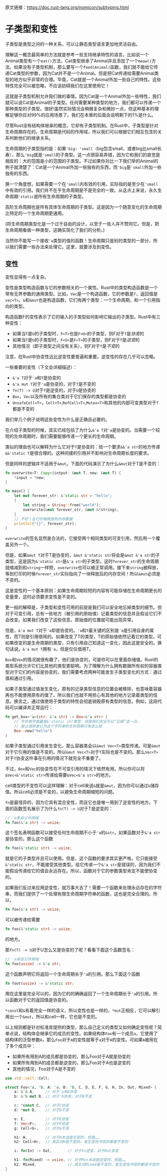 原文链接：<https://doc.rust-lang.org/nomicon/subtyping.html>

# 子类型和变性

子类型是类型之间的一种关系，可以让静态类型语言更加地灵活自由。

理解这一概念最简单的方法就是参考一些支持继承特性的语言。比如说一个Animal类型有一个`eat()`方法，Cat类型继承了Animal并且添加了一个`meow()`方法。如果没有子类型机制，那么要写一个`feed(Animal)`函数，我们就不能给它传递Cat类型的参数，因为Cat并不是一个Animal。但是把Cat传递给需要Animal类型的地方似乎非常的合理。毕竟，Cat就是一个Animal外加一些自己的特性。这些特性完全可以被忽略，不应该妨碍我们在这里使用它！

这就是子类型机制允许我们做的事情。因为Cat是一个Animal外加一些特性，我们就可以说Cat是Animal的子类型。任何需要某种类型的地方，我们都可以传递一个那种类型的子类型。很好!虽然实际情况会稍微复杂和微妙一点，但这种基本的理解足够你应对99%的应用场景了。我们在本章的后面会说明剩下的1%是什么。

尽管Rust没有结构体继承的概念，它却有子类型机制。在Rust中，子类型是针对生命周期存在的。生命周期是代码的作用域，所以我们可以根据它们相互包含的关系判断他们的继承关系。

生命周期的子类型指的是：如果`'big: 'small`（big包含small，或者big比small长寿），那么`'big`就是`'small`的子类型。这一点很容易弄错，因为它和我们的直觉是相反的：大的范围是小的范围的子类型。不过如果你对比一下我们举的Animal的例子就清楚了：Cat是一个Animal外加一些独有的东西，而`'big`是`'small`外加一些独有的东西。

换一个角度想，如果需要一个在`'small`内有效的引用，实际指的是至少在`'small`中有效的引用。我们并不在乎生命周期是不是完全的一致。从这点上来说，永久生命周期`'static`是所有生命周期的子类型。

高阶生命周期也是所有具体生命周期的子类型。这是因为一个随意变化的生命周期比特定的一个生命周期更通用。

(将生命周期类型化是一个过于自由的设计，以至于一些人并不赞同它。但是，把生命周期看做一种类型，这确实简化了我们的分析。)

当然你不能写一个接收`'a`类型的值的函数！生命周期只是别的类型的一部分，所以我们需要一些办法来处理它。这里，就要涉及到变性。

## 变性

变性显得有一点复杂。

变性是类型构造函数与它的参数相关的一个属性。Rust中的类型构造函数是一个带有无界参数的通用类型。比如，`Vec`是一个构造函数，它的参数是`T`，返回值是`vec<T>`。`&`和`&mut`也是构造函数，它们有两个类型：一个生命周期，和一个引用指向的类型。

构造函数F的变性表示了它的输入的子类型如何影响它输出的子类型。Rust中有三种变性：

- 如果当`T`是`U`的子类型时，`F<T>`也是`F<U>`的子类型，则F对于`T`是*协变*的
- 如果当`T`是`U`的子类型时，`F<U>`是`F<T>`的子类型，则F对于`T`是*逆变*的
- 其他情况（即子类型之间没有关系），则F对于`T`是*不变*的

注意，在Rust中协变性远比逆变性要普遍和重要。逆变性的存在几乎可以忽略。

一些重要的变性（下文会详细描述）：

- `&'a T`对于`'a`和`T`是协变的
- `&'a mut T`对于`'a`是协变的，对于`T`是不变的
- `fn(T) -> U`对于`T`是逆变的，对于`U`是协变的
- `Box`，`Vec`以及所有的集合类对于它们保存的类型都是协变的
- `UnsafeCell<T>`，`Cell<T>`,`RefCell<T>`,`Mutex<T>`和其他的内部可变类型对于`T`都是不变的

我们举几个例子说明这些变性为什么是正确且必要的。

在介绍子类型的时候，其实已经包括了为什么`&'a T`对`'a`是协变的。当需要一个较短的生命周期时，我们需要能够传递一个更长的生命周期。

类似的理由也可以解释为什么它对于`T`是协变的：给一个要求`&&'a str`的地方传递`&&'static T`是很合理的。这种间接的引用并不影响对生命周期长度的要求。

但是同样的逻辑并不适用于`&mut`。下面的代码演示了为什么`&mut`对于T是不变的：

```rust
fn overwrite<T: Copy>(intput: &mut T, new: &mut T) {
    *input = *new;
}

fn main() {
    let mut forever_str: &'static str = "hello";
    {
        let string = String::from("world");
        overwrite(&mut forever_str, &mut &*string);
    }
    // 不好！在打印被释放的内存数据
    println!("{}", forever_str);
}
```

`overwrite`的签名显然是合法的，它接受两个相同类型的可变引用，然后用一个覆盖另外一个。

但是，如果`&mut T`对于T是协变的，`&mut &'static str`将会是`&mut &'a str`的子类型，这是因为`&'static str`是`&'a str`的子类型。这时`forever_str`的生命周期就缩减到和`string`一样短，`overwrite`也可以被正常调用。接下来`string`被释放，等到打印的时候`forever_str`实际指向了一块释放后的内存空间！所以`&mut`必须是不变的。

这是变性的一个基本原则：如果生命周期较短的内容有可能存储在生命周期更长的变量里，这时必须要求变性是不变的。

更一般的解释是，子类型和变性可用的前提是我们可以安全地忘掉类型的细节。但对于可变引用，总有一些地方（被引用的原始值）记着类型的信息并且假设它们不会改变。如果我们改变了这些信息，原始值的位置就可能出现异常。

但是，`&'a mut T`对于`'a`却是协变的。`'a`和`T`最关键的区别是`'a`是引用自身的属性，而T则是引用借用的。如果改变了T的类型，T的原始值依然记着它的类型。可如果改变的是生命周期的类型，只有引用自己知道这一变化，因此这是安全的。换句话说，`&'a mut T`拥有`'a`，但是仅仅借用T。

`Box`和`Vex`的情况就很有趣了，他们是协变的，可是你可以在里面存储值。Rust的类型系统允许它们比其他的类型更聪明。为了理解为什么拥有数据所有权的容器类型对于它们的内容是协变的，我们需要考虑两种可能发生子类型变化的方式：通过值和通过引用。

如果子类型通过值发生变化，原有的记录类型信息的位置会被移除，也意味着容器再也不能使用原有的值了。所以我们也就不用担心有其他的地方记录着类型的信息。换言之，通过值使用子类型的特性会彻底销毁原有类型的信息。例如，这段代码可以编译并正常运行：

```rust
fn get_box<'a>(str: &'a str) -> Box<&'a str> {
    // 字符串字面量是&'static str类型，但是我们完全可以“忘掉”这一点，
    // 就让调用者认为这个字符串的生命周期只有这么短
    Box::new("hello")
}
```

如果子类型通过引用发生变化，那么容器类会以`&mut Vec<T>`类型传递。可是`&mut`对于它引用的值是不变的，所以`&mut Vec<T>`对于`T`实际也是不变的。那么`Vec<T>`对于`T`协变这件事在引用的情况下就完全不重要了。

不过，`Box`和`Vec`的协变性在不可变引用的情况下依然有用。所以你可以将`&Vec<&'static str>`传递给需要`&Vec<&'a str>`的地方。

cell类型的不变性可以这样理解：对于cell来说`&`就是`&mut`，因为你可以通过`&`储存值。所以cell必须是不变的，以避免生命周期缩短的问题。

`fn`是最怪异的，因为它具有混合变性，而且它也是唯一用到了逆变性的地方。下面的函数签名展示了为什么`fn(T) -> U`对于T是逆变的：

```rust
// 'a来自父作用域
fn foo(&'a str) -> usize;
```

这个签名表明函数可以接受任何生命周期不小于`'a`的`&str`。如果函数对于`&'a str`是协变的，那么这个函数

```rust
fn foo(&'static str) -> usize;
```

就是它的子类型并且可以使用。但是，这个函数的要求其实更严格，它只能接受`&'static str`，不能接受其他类型。给它传递一个`&'a str`是错误的，因为我们不能假设传递给它的值会永远存在。所以，函数对于它的参数类型肯定不能使协变的。

如果我们反过来应用逆变性，就万事大吉了！需要一个函数来处理永远存在的字符串，而我们提供了一个处理有限生命周期字符串的函数，这也是完全合理的。所以，

```rust
fn foo(&'a str) -> usize;
```

可以被传递给需要

```rust
fn foo(&'static str) -> usize;
```

的地方。

那`fn(T) -> U`对于U怎么又是协变的了呢？看看下面这个函数签名：

```rust
// 'a来自父作用域
fn foo(usize) -> &'a str;
```

这个函数声明它将返回一个生命周期长于`'a`的引用。那么下面这个函数

```rust
fn foot(usize) -> &'static str;
```

用在这里是完全可以的，因为它的的确确返回了一个生命周期长于`'a`的引用。所以函数对于它的返回值是协变的。

`*const`和`&`有着完全一样的语义，所以变性也是一样的。`*mut`正相反，它可以解引用出一个`&mut`，所以和cell一样，它也是不变的。

以上规则都是针对标准库提供的类型，那么自己定义的类型又如何确定变性呢？简单点说，结构体会继承它的成员的变性。如果结构体`Foo`有一个成员`a`，它使用了结构体的泛型参数`A`，那么`Foo`对于`A`的变性就等于`a`对于`A`的变性。可如果`A`被用在了多个成员中：

- 如果所有用到A的成员都是协变的，那么Foo对于A就是协变的
- 如果所有用到A的成员都是逆变的，那么Foo对于A也是逆变的
- 其他的情况，Foo对于A是不变的

```rust
use std::cell::Cell;

struct Foo<'a, 'b, A: 'a, B: 'b, C, D, E, F, G, H, In, Out, Mixed> {
    a: &'a A,     // 对于'a和A协变
    b: &'b mut B, // 对于'b协变，对于B不变

    c: *const C,  // 对于C协变
    d: *mut D,    // 对于D不变

    e: E,         // 对于E协变
    f: Vec<F>,    // 对于F协变
    g: Cell<G>,   // 对于G不变

    h1: H,        // 对于H本该是可变的，但是……
    h2: Cell<H>,  // 其实对H是不变的，发生变性冲突的都是不变的

    i: fn(In) -> Out,       // 对于In逆变，对于Out协变

    k1: fn(Mixed) -> usize, // 对于Mix本该是逆变的，但是……
    k2: Mixed,              // 其实对Mixed是不变的，发生变性冲突的都是不变的
}
```
